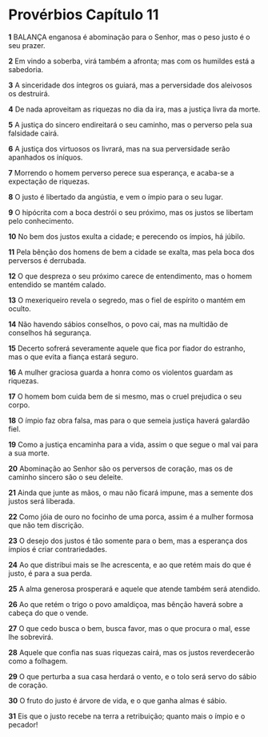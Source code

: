 # Provérbios Capítulo 11

**1** 	BALANÇA enganosa é abominação para o Senhor, mas o peso justo é o seu prazer.

**2** 	Em vindo a soberba, virá também a afronta; mas com os humildes está a sabedoria.

**3** 	A sinceridade dos íntegros os guiará, mas a perversidade dos aleivosos os destruirá.

**4** 	De nada aproveitam as riquezas no dia da ira, mas a justiça livra da morte.

**5** 	A justiça do sincero endireitará o seu caminho, mas o perverso pela sua falsidade cairá.

**6** 	A justiça dos virtuosos os livrará, mas na sua perversidade serão apanhados os iníquos.

**7** 	Morrendo o homem perverso perece sua esperança, e acaba-se a expectação de riquezas.

**8** 	O justo é libertado da angústia, e vem o ímpio para o seu lugar.

**9** 	O hipócrita com a boca destrói o seu próximo, mas os justos se libertam pelo conhecimento.

**10** 	No bem dos justos exulta a cidade; e perecendo os ímpios, há júbilo.

**11** 	Pela bênção dos homens de bem a cidade se exalta, mas pela boca dos perversos é derrubada.

**12** 	O que despreza o seu próximo carece de entendimento, mas o homem entendido se mantém calado.

**13** 	O mexeriqueiro revela o segredo, mas o fiel de espírito o mantém em oculto.

**14** 	Não havendo sábios conselhos, o povo cai, mas na multidão de conselhos há segurança.

**15** 	Decerto sofrerá severamente aquele que fica por fiador do estranho, mas o que evita a fiança estará seguro.

**16** 	A mulher graciosa guarda a honra como os violentos guardam as riquezas.

**17** 	O homem bom cuida bem de si mesmo, mas o cruel prejudica o seu corpo.

**18** 	O ímpio faz obra falsa, mas para o que semeia justiça haverá galardão fiel.

**19** 	Como a justiça encaminha para a vida, assim o que segue o mal vai para a sua morte.

**20** 	Abominação ao Senhor são os perversos de coração, mas os de caminho sincero são o seu deleite.

**21** 	Ainda que junte as mãos, o mau não ficará impune, mas a semente dos justos será liberada.

**22** 	Como jóia de ouro no focinho de uma porca, assim é a mulher formosa que não tem discrição.

**23** 	O desejo dos justos é tão somente para o bem, mas a esperança dos ímpios é criar contrariedades.

**24** 	Ao que distribui mais se lhe acrescenta, e ao que retém mais do que é justo, é para a sua perda.

**25** 	A alma generosa prosperará e aquele que atende também será atendido.

**26** 	Ao que retém o trigo o povo amaldiçoa, mas bênção haverá sobre a cabeça do que o vende.

**27** 	O que cedo busca o bem, busca favor, mas o que procura o mal, esse lhe sobrevirá.

**28** 	Aquele que confia nas suas riquezas cairá, mas os justos reverdecerão como a folhagem.

**29** 	O que perturba a sua casa herdará o vento, e o tolo será servo do sábio de coração.

**30** 	O fruto do justo é árvore de vida, e o que ganha almas é sábio.

**31** 	Eis que o justo recebe na terra a retribuição; quanto mais o ímpio e o pecador!

